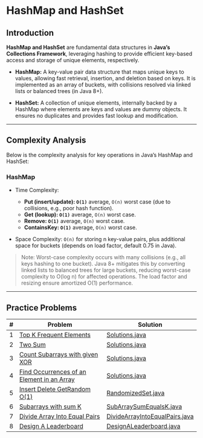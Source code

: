 # HashMap and HashSet

## Introduction

**HashMap and HashSet** are fundamental data structures in **Java’s Collections Framework**, leveraging hashing to
provide
efficient key-based access and storage of unique elements, respectively.

- **HashMap:** A key-value pair data structure that maps unique keys to values, allowing fast retrieval, insertion, and
  deletion based on keys. It is implemented as an array of buckets, with collisions resolved via linked lists or
  balanced trees (in Java 8+).

- **HashSet:** A collection of unique elements, internally backed by a HashMap where elements are keys and values are
  dummy objects. It ensures no duplicates and provides fast lookup and modification.

---

## Complexity Analysis

Below is the complexity analysis for key operations in Java’s HashMap and HashSet:

### HashMap

- Time Complexity:
    - **Put (insert/update): `O(1)`**  average, `O(n)` worst case (due to collisions, e.g., poor hash function).
    - **Get (lookup): `O(1)`** average, `O(n)` worst case.
    - **Remove: `O(1)`** average, `O(n)` worst case.
    - **ContainsKey: `O(1)`** average, `O(n)` worst case.

- Space Complexity: `O(n)` for storing n key-value pairs, plus additional space for buckets (depends on load factor,
  default
  0.75 in Java).

> Note: Worst-case complexity occurs with many collisions (e.g., all keys hashing to one bucket). Java 8+ mitigates this
> by converting linked lists to balanced trees for large buckets, reducing worst-case complexity to O(log n) for
> affected
> operations. The load factor and resizing ensure amortized O(1) performance.

---

## Practice Problems

| # | Problem                                                                                                                 | Solution                                                           |
|---|-------------------------------------------------------------------------------------------------------------------------|--------------------------------------------------------------------|
| 1 | [Top K Frequent Elements](https://leetcode.com/problems/top-k-frequent-elements/)                                       | [Solutions.java](./Solutions.java)                                 |
| 2 | [Two Sum](https://leetcode.com/problems/two-sum/)                                                                       | [Solutions.java](./Solutions.java)                                 |
| 3 | [Count Subarrays with given XOR](https://www.geeksforgeeks.org/problems/count-subarray-with-given-xor/1)                | [Solutions.java](./Solutions.java)                                 |
| 4 | [Find Occurrences of an Element in an Array](https://leetcode.com/problems/find-occurrences-of-an-element-in-an-array/) | [Solutions.java](./Solutions.java)                                 |                               |
| 5 | [Insert Delete GetRandom O(1)](https://leetcode.com/problems/insert-delete-getrandom-o1/)                               | [RandomizedSet.java](./RandomizedSet.java)                         |
| 6 | [Subarrays with sum K](https://www.geeksforgeeks.org/problems/subarrays-with-sum-k/1)                                   | [SubArraySumEqualsK.java](./SubArraySumEqualsK.java)               |
| 7 | [Divide Array Into Equal Pairs](https://leetcode.com/problems/divide-array-into-equal-pairs/)                           | [DivideArrayIntoEqualPairs.java](./DivideArrayIntoEqualPairs.java) |
| 8 | [Design A Leaderboard](https://leetcode.com/problems/design-a-leaderboard/)                                             | [DesignALeaderboard.java](DesignALeaderboard.java)                 |
